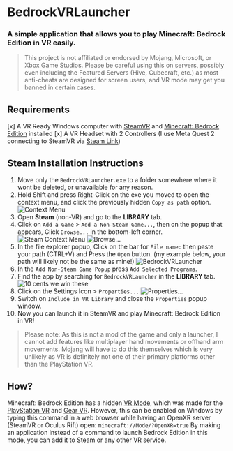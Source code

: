 # BedrockVRLauncher
### A simple application that allows you to play Minecraft: Bedrock Edition in VR easily.
> This project is not affiliated or endorsed by Mojang, Microsoft, or Xbox Game Studios.
> Please be careful using this on servers, possibly even including the Featured Servers (Hive, Cubecraft, etc.) as most anti-cheats are designed for screen users, and VR mode may get you banned in certain cases.

## Requirements
 [x] A VR Ready Windows computer with [SteamVR](https://store.steampowered.com/app/250820/SteamVR/) and [Minecraft: Bedrock Edition](https://www.xbox.com/en-US/games/store/minecraft-for-windows/9NBLGGH2JHXJ) installed
 [x] A VR Headset with 2 Controllers (I use Meta Quest 2 connecting to SteamVR via [Steam Link](https://www.meta.com/en-gb/experiences/5841245619310585/))
 
## Steam Installation Instructions
1. Move only the `BedrockVRLauncher.exe` to a folder somewhere where it wont be deleted, or unavailable for any reason.
2. Hold Shift and press Right-Click on the exe you moved to open the context menu, and click the previously hidden `Copy as path` option. 
![Context Menu](https://cdn.discordapp.com/attachments/901053179712647178/1198945934801895444/image.png)
3. Open **Steam** (non-VR) and go to the **LIBRARY** tab.
4. Click on `Add a Game` > `Add a Non-Steam Game...`, then on the popup that appears, Click `Browse...` in the bottom-left corner.
![Steam Context Menu](https://cdn.discordapp.com/attachments/901053179712647178/1198946579797790771/image.png?ex=65c0c103&is=65ae4c03&hm=33ca4d58b0482dc77616c1b5789c313f9cc181aabc04c072886c856e9fd7620c&)
![Browse...](https://cdn.discordapp.com/attachments/901053179712647178/1198947555959115838/image.png)
5. In the file explorer popup, Click on the bar for `File name:` then paste your path (CTRL+V) and Press the `Open` button.
(my example below, your path will likely not be the same as mine!)
![BedrockVRLauncher](https://cdn.discordapp.com/attachments/901053179712647178/1198951433526071406/image.png?ex=65c0c589&is=65ae5089&hm=1bdd01785b1ca2951b539e7ac4c361e9c4c80ea8b5c7577e1c99e744a8eed3f6&)
6. In the `Add Non-Steam Game Popup` press `Add Selected Programs`.
7. Find the app by searching for `BedrockVRLauncher` in the **LIBRARY** tab.
![10 cents we win these](https://cdn.discordapp.com/attachments/901053179712647178/1198949892249370705/image.png)
8. Click on the Settings Icon > `Properties...`
![Properties...](https://cdn.discordapp.com/attachments/901053179712647178/1198950107975004160/image.png?ex=65c0c44d&is=65ae4f4d&hm=4bdb919ee6b9876660c1bdb75680333d79715c79aa71d74d6a28cf6851f3ab2e&)
9. Switch on `Include in VR Library` and close the `Properties` popup window.
10. Now you can launch it in SteamVR and play Minecraft: Bedrock Edition in VR! 

> Please note: As this is not a mod of the game and only a launcher, I cannot add features like multiplayer hand movements or offhand arm movements. Mojang will have to do this themselves which is very unlikely as VR is definitely not one of their primary platforms other than the PlayStation VR.

## How?
Minecraft: Bedrock Edition has a hidden [VR Mode](https://www.minecraft.net/en-us/vr), which was made for the [PlayStation VR](https://www.minecraft.net/en-us/article/minecraft-gets-playstation-vr) and [Gear VR](https://www.youtube.com/watch?v=_rYfkDmSRKs). However, this can be enabled on Windows by typing this command in a web browser while having an OpenXR server (SteamVR or Oculus Rift) open:
`minecraft://Mode/?OpenXR=true`
By making an application instead of a command to launch Bedrock Edition in this mode, you can add it to Steam or any other VR service.
